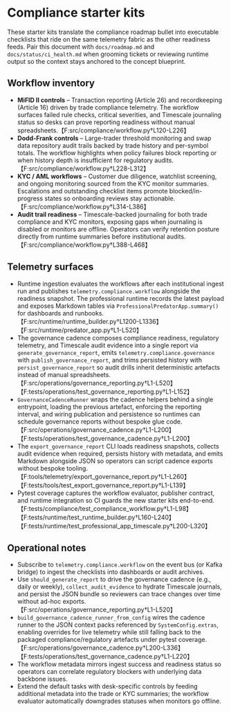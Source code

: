 # Compliance starter kits

These starter kits translate the compliance roadmap bullet into executable checklists
that ride on the same telemetry fabric as the other readiness feeds. Pair this document
with `docs/roadmap.md` and `docs/status/ci_health.md` when grooming tickets or reviewing
runtime output so the context stays anchored to the concept blueprint.

## Workflow inventory

- **MiFID II controls** – Transaction reporting (Article 26) and recordkeeping
  (Article 16) driven by trade compliance telemetry. The workflow surfaces failed
  rule checks, critical severities, and Timescale journaling status so desks can
  prove reporting readiness without manual spreadsheets.【F:src/compliance/workflow.py†L120-L226】
- **Dodd-Frank controls** – Large-trader threshold monitoring and swap data
  repository audit trails backed by trade history and per-symbol totals. The
  workflow highlights when policy failures block reporting or when history depth
  is insufficient for regulatory audits.【F:src/compliance/workflow.py†L228-L312】
- **KYC / AML workflows** – Customer due diligence, watchlist screening, and
  ongoing monitoring sourced from the KYC monitor summaries. Escalations and
  outstanding checklist items promote blocked/in-progress states so onboarding
  reviews stay actionable.【F:src/compliance/workflow.py†L314-L386】
- **Audit trail readiness** – Timescale-backed journaling for both trade compliance
  and KYC monitors, exposing gaps when journaling is disabled or monitors are
  offline. Operators can verify retention posture directly from runtime summaries
  before institutional audits.【F:src/compliance/workflow.py†L388-L468】

## Telemetry surfaces

- Runtime ingestion evaluates the workflows after each institutional ingest run and
  publishes `telemetry.compliance.workflow` alongside the readiness snapshot.
  The professional runtime records the latest payload and exposes Markdown tables
  via `ProfessionalPredatorApp.summary()` for dashboards and runbooks.【F:src/runtime/runtime_builder.py†L1200-L1336】【F:src/runtime/predator_app.py†L1-L520】
- The governance cadence composes compliance readiness, regulatory telemetry, and
  Timescale audit evidence into a single report via `generate_governance_report`,
  emits `telemetry.compliance.governance` with `publish_governance_report`, and
  trims persisted history with `persist_governance_report` so audit drills inherit
  deterministic artefacts instead of manual spreadsheets.【F:src/operations/governance_reporting.py†L1-L520】【F:tests/operations/test_governance_reporting.py†L1-L152】
- `GovernanceCadenceRunner` wraps the cadence helpers behind a single entrypoint,
  loading the previous artefact, enforcing the reporting interval, and wiring
  publication and persistence so runtimes can schedule governance reports without
  bespoke glue code.【F:src/operations/governance_cadence.py†L1-L200】【F:tests/operations/test_governance_cadence.py†L1-L200】
- The `export_governance_report` CLI loads readiness snapshots, collects audit
  evidence when required, persists history with metadata, and emits Markdown
  alongside JSON so operators can script cadence exports without bespoke
  tooling.【F:tools/telemetry/export_governance_report.py†L1-L260】【F:tests/tools/test_export_governance_report.py†L1-L139】
- Pytest coverage captures the workflow evaluator, publisher contract, and runtime
  integration so CI guards the new starter kits end-to-end.【F:tests/compliance/test_compliance_workflow.py†L1-L98】【F:tests/runtime/test_runtime_builder.py†L160-L240】【F:tests/runtime/test_professional_app_timescale.py†L200-L320】

## Operational notes

- Subscribe to `telemetry.compliance.workflow` on the event bus (or Kafka bridge)
  to ingest the checklists into dashboards or audit archives.
- Use `should_generate_report` to drive the governance cadence (e.g., daily or
  weekly), `collect_audit_evidence` to hydrate Timescale journals, and persist the
  JSON bundle so reviewers can trace changes over time without ad-hoc exports.
  【F:src/operations/governance_reporting.py†L1-L520】
- `build_governance_cadence_runner_from_config` wires the cadence runner to the
  JSON context packs referenced by `SystemConfig.extras`, enabling overrides for
  live telemetry while still falling back to the packaged compliance/regulatory
  artefacts under pytest coverage.【F:src/operations/governance_cadence.py†L200-L336】【F:tests/operations/test_governance_cadence.py†L1-L220】
- The workflow metadata mirrors ingest success and readiness status so operators
  can correlate regulatory blockers with underlying data backbone issues.
- Extend the default tasks with desk-specific controls by feeding additional
  metadata into the trade or KYC summaries; the workflow evaluator automatically
  downgrades statuses when monitors go offline.
